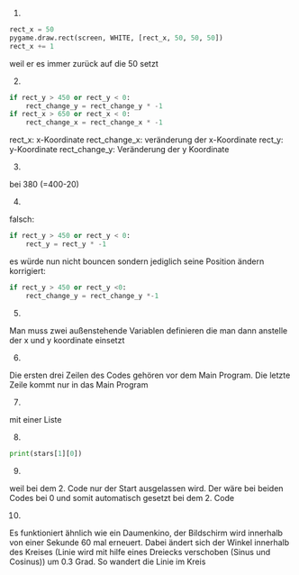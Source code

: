 
1.
```Python
rect_x = 50
pygame.draw.rect(screen, WHITE, [rect_x, 50, 50, 50])
rect_x += 1
```
weil er es immer zurück auf die 50 setzt

2.
```Python
if rect_y > 450 or rect_y < 0:
    rect_change_y = rect_change_y * -1
if rect_x > 650 or rect_x < 0:
    rect_change_x = rect_change_x * -1
```
rect_x: x-Koordinate    rect_change_x: veränderung der x-Koordinate
rect_y: y-Koordinate    rect_change_y: Veränderung der y Koordinate

3.

bei 380 (=400-20)

4.
falsch:
```Python
if rect_y > 450 or rect_y < 0:
    rect_y = rect_y * -1
```
es würde nun nicht bouncen sondern jediglich seine Position ändern
korrigiert:
```Python
if rect_y > 450 or rect_y <0:
    rect_change_y = rect_change_y *-1
```

5.
Man muss zwei außenstehende Variablen definieren die man dann anstelle der x und y koordinate einsetzt

6.
Die ersten drei Zeilen des Codes gehören vor dem Main Program. Die letzte Zeile kommt nur in das Main Program

7.
mit einer Liste

8.
```Python
print(stars[1][0])
```

9.
weil bei dem 2. Code nur der Start ausgelassen wird. Der wäre bei beiden Codes bei 0 und somit automatisch gesetzt bei dem 2. Code

10.
Es funktioniert ähnlich wie ein Daumenkino, der Bildschirm wird innerhalb von einer Sekunde 60 mal erneuert. Dabei ändert sich der Winkel innerhalb des Kreises (Linie wird mit hilfe eines Dreiecks verschoben (Sinus und Cosinus)) um 0.3 Grad. So wandert die Linie im Kreis

